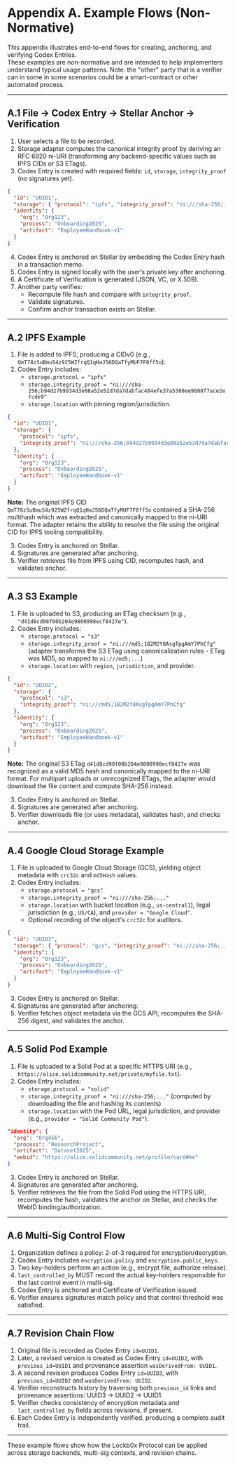 # Appendix A. Example Flows (Non-Normative)

This appendix illustrates end-to-end flows for creating, anchoring, and verifying Codex Entries.  
These examples are non-normative and are intended to help implementers understand typical usage patterns.
Note: the "other" party that is a verifier can in some in some scenarios could be a smart-contract or other automated  process. 

---

## A.1 File → Codex Entry → Stellar Anchor → Verification

1. User selects a file to be recorded.  
2. Storage adapter computes the canonical integrity proof by deriving an RFC 6920 ni-URI (transforming any backend-specific values such as IPFS CIDs or S3 ETags).  
3. Codex Entry is created with required fields: `id`, `storage`, `integrity_proof` (no signatures yet).  

```json
{
  "id": "UUID1",
  "storage": { "protocol": "ipfs", "integrity_proof": "ni:///sha-256;..." },
  "identity": {
    "org": "Org123",
    "process": "Onboarding2025",
    "artifact": "EmployeeHandbook-v1"
  }
}
```

4. Codex Entry is anchored on Stellar by embedding the Codex Entry hash in a transaction memo.  
5. Codex Entry is signed locally with the user’s private key after anchoring.  
6. A Certificate of Verification is generated (JSON, VC, or X.509).  
7. Another party verifies:
   - Recompute file hash and compare with `integrity_proof`.  
   - Validate signatures.  
   - Confirm anchor transaction exists on Stellar.  

---

## A.2 IPFS Example

1. File is added to IPFS, producing a CIDv0 (e.g., `QmT78zSuBmuS4z925WZfrqQ1qHaJ56DQaTfyMUF7F8ff5o`).  
2. Codex Entry includes:
   - `storage.protocol = "ipfs"`  
   - `storage.integrity_proof = "ni:///sha-256;b94d27b9934d3e08a52e52d7da7dabfac484efe37a5380ee9088f7ace2efcde9"`  
   - `storage.location` with pinning region/jurisdiction.  

```json
{
  "id": "UUID1",
  "storage": { 
    "protocol": "ipfs", 
    "integrity_proof": "ni:///sha-256;b94d27b9934d3e08a52e52d7da7dabfac484efe37a5380ee9088f7ace2efcde9" 
  },
  "identity": {
    "org": "Org123",
    "process": "Onboarding2025",
    "artifact": "EmployeeHandbook-v1"
  }
}
```

**Note:** The original IPFS CID `QmT78zSuBmuS4z925WZfrqQ1qHaJ56DQaTfyMUF7F8ff5o` contained a SHA-256 multihash which was extracted and canonically mapped to the ni-URI format. The adapter retains the ability to resolve the file using the original CID for IPFS tooling compatibility.

3. Codex Entry is anchored on Stellar.  
4. Signatures are generated after anchoring.  
5. Verifier retrieves file from IPFS using CID, recomputes hash, and validates anchor.  

---

## A.3 S3 Example

1. File is uploaded to S3, producing an ETag checksum (e.g., `"d41d8cd98f00b204e9800998ecf8427e"`).  
2. Codex Entry includes:
   - `storage.protocol = "s3"`  
   - `storage.integrity_proof = "ni:///md5;1B2M2Y8AsgTpgAmY7PhCfg"` (adapter transforms the S3 ETag using canonicalization rules - ETag was MD5, so mapped to `ni:///md5;...`)  
   - `storage.location` with `region`, `jurisdiction`, and provider.  

```json
{
  "id": "UUID2",
  "storage": { 
    "protocol": "s3", 
    "integrity_proof": "ni:///md5;1B2M2Y8AsgTpgAmY7PhCfg"
  },
  "identity": {
    "org": "Org123",
    "process": "Onboarding2025",
    "artifact": "EmployeeHandbook-v1"
  }
}
```

**Note:** The original S3 ETag `d41d8cd98f00b204e9800998ecf8427e` was recognized as a valid MD5 hash and canonically mapped to the ni-URI format. For multipart uploads or unrecognized ETags, the adapter would download the file content and compute SHA-256 instead.

3. Codex Entry is anchored on Stellar.  
4. Signatures are generated after anchoring.  
5. Verifier downloads file (or uses metadata), validates hash, and checks anchor.  

---

## A.4 Google Cloud Storage Example

1. File is uploaded to Google Cloud Storage (GCS), yielding object metadata with `crc32c` and `md5Hash` values.  
2. Codex Entry includes:
   - `storage.protocol = "gcs"`  
   - `storage.integrity_proof = "ni:///sha-256;..."`  
   - `storage.location` with bucket location (e.g., `us-central1`), legal jurisdiction (e.g., `US/CA`), and `provider = "Google Cloud"`.  
   - Optional recording of the object's `crc32c` for auditors.  

```json
{
  "id": "UUID3",
  "storage": { "protocol": "gcs", "integrity_proof": "ni:///sha-256;..." },
  "identity": {
    "org": "Org123",
    "process": "Onboarding2025",
    "artifact": "EmployeeHandbook-v1"
  }
}
```

3. Codex Entry is anchored on Stellar.  
4. Signatures are generated after anchoring.  
5. Verifier fetches object metadata via the GCS API, recomputes the SHA-256 digest, and validates the anchor.

---

## A.5 Solid Pod Example

1. File is uploaded to a Solid Pod at a specific HTTPS URI (e.g., `https://alice.solidcommunity.net/private/myfile.txt`).  
2. Codex Entry includes:
   - `storage.protocol = "solid"`  
   - `storage.integrity_proof = "ni:///sha-256;..."` (computed by downloading the file and hashing its contents)  
   - `storage.location` with the Pod URL, legal jurisdiction, and provider (e.g., `provider = "Solid Community Pod"`).  

```json
"identity": {
  "org": "Org456",
  "process": "ResearchProject",
  "artifact": "Dataset2025",
  "webid": "https://alice.solidcommunity.net/profile/card#me"
}
```

3. Codex Entry is anchored on Stellar.  
4. Signatures are generated after anchoring.  
5. Verifier retrieves the file from the Solid Pod using the HTTPS URI, recomputes the hash, validates the anchor on Stellar, and checks the WebID binding/authorization.

---

## A.6 Multi-Sig Control Flow

1. Organization defines a policy: 2-of-3 required for encryption/decryption.  
2. Codex Entry includes `encryption.policy` and `encryption.public_keys`.  
3. Two key-holders perform an action (e.g., encrypt file, authorize release).  
4. `last_controlled_by` MUST record the actual key-holders responsible for the last control event in multi-sig.  
5. Codex Entry is anchored and Certificate of Verification issued.  
6. Verifier ensures signatures match policy and that control threshold was satisfied.  

---

## A.7 Revision Chain Flow

1. Original file is recorded as Codex Entry `id=UUID1`.  
2. Later, a revised version is created as Codex Entry `id=UUID2`, with `previous_id=UUID1` and provenance assertion `wasDerivedFrom: UUID1`.  
3. A second revision produces Codex Entry `id=UUID3`, with `previous_id=UUID2` and `wasDerivedFrom: UUID2`.  
4. Verifier reconstructs history by traversing both `previous_id` links and provenance assertions: UUID3 → UUID2 → UUID1.  
5. Verifier checks consistency of encryption metadata and `last_controlled_by` fields across revisions, if present.  
6. Each Codex Entry is independently verified, producing a complete audit trail.  

---

These example flows show how the Lockb0x Protocol can be applied across storage backends, multi-sig contexts, and revision chains.